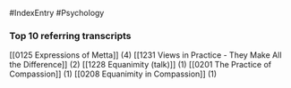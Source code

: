 #IndexEntry #Psychology

### Top 10 referring transcripts
[[0125 Expressions of Metta]] (4)
[[1231 Views in Practice - They Make All the Difference]] (2)
[[1228 Equanimity (talk)]] (1)
[[0201 The Practice of Compassion]] (1)
[[0208 Equanimity in Compassion]] (1)

